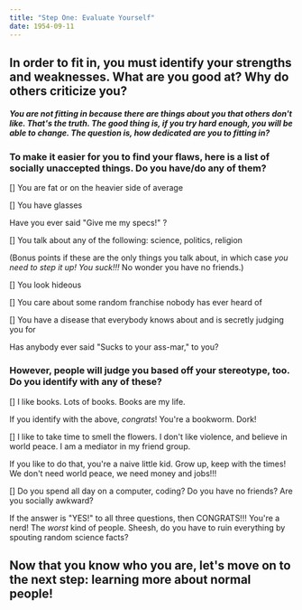 ```yaml
---
title: "Step One: Evaluate Yourself"
date: 1954-09-11
---
```


## In order to fit in, you must identify your strengths and weaknesses. What are you good at? Why do others criticize you? 

##### You are not fitting in because there are things about you that others don't like. That's the truth. The good thing is, if you try hard enough, you will be able to change. The question is, how dedicated are you to fitting in?

### To make it easier for you to find your flaws, here is a list of socially unaccepted things. Do you have/do any of them?

[] You are fat or on the heavier side of average

[] You have glasses

Have you ever said "Give me my specs!" ?


[] You talk about any of the following: science, politics, religion

(Bonus points if these are the only things you talk about, in which case *you need to step it up! You suck!!!* No wonder you have no friends.)

[] You look hideous

[] You care about some random franchise nobody has ever heard of

[] You have a disease that everybody knows about and is secretly judging you for

Has anybody ever said "Sucks to your ass-mar," to you?

### However, people will judge you based off your stereotype, too. Do you identify with any of these?

[] I like books. Lots of books. Books are my life. 

If you identify with the above, *congrats*! You're a bookworm. Dork!

[] I like to take time to smell the flowers. I don't like violence, and believe in world peace. I am a mediator in my friend group.

If you like to do that, you're a naive little kid. Grow up, keep with the times! We don't need world peace, we need money and jobs!!!

[] Do you spend all day on a computer, coding? Do you have no friends? Are you socially awkward? 

If the answer is "YES!" to all three questions, then CONGRATS!!! You're a nerd! The *worst* kind of people. Sheesh, do you have to ruin everything by spouting random science facts?


## Now that you know who you are, let's move on to the next step: learning more about normal people!

